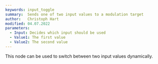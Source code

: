 ```yaml
---
keywords: input_toggle
summary:  Sends one of two input values to a modulation target
author:   Christoph Hart
modified: 04.07.2022
parameters:
  - Input: Decides which input should be used
  - Value1: The first value
  - Value2: The second value
---
```


This node can be used to switch between two input values dynamically. 